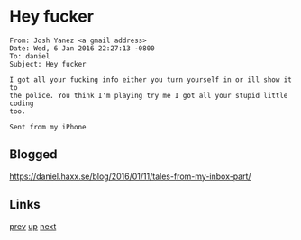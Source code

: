 # Hey fucker

    From: Josh Yanez <a gmail address>
    Date: Wed, 6 Jan 2016 22:27:13 -0800
    To: daniel
    Subject: Hey fucker

    I got all your fucking info either you turn yourself in or ill show it to
    the police. You think I'm playing try me I got all your stupid little coding
    too.

    Sent from my iPhone

## Blogged

<https://daniel.haxx.se/blog/2016/01/11/tales-from-my-inbox-part/>

## Links

[prev](../2015/2015-11-05.md) [up](../) [next](2016-01-19.md)

